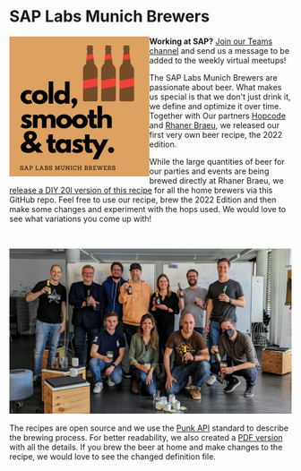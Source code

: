 # SAP Labs Munich Brewers

<img align="left" width="250" height="250" src="res/logo.png">


**Working at SAP?** [Join our Teams channel](https://teams.microsoft.com/l/channel/19%3a55e04f2f9e0b46e582a1fa0d1af52bd3%40thread.tacv2/Initiative%2520X%2520Munich%2520Brewers?groupId=04035fc1-8557-4c1c-b647-1642229a8ff7&tenantId=42f7676c-f455-423c-82f6-dc2d99791af7) and send us a message to be added to the weekly virtual meetups!


The SAP Labs Munich Brewers are passionate about beer. What makes us special is that we don't just drink it, we define and optimize it over time. Together with Our partners [Hopcode](https://www.hopcode.bayern/en/) and [Rhaner Braeu](https://www.rhaner.de/), we released our first very own beer recipe, the 2022 edition. 

While the large quantities of beer for our parties and events are being brewed directly at Rhaner Braeu, we [release a DIY 20l version of this recipe](labsmunich2022.pdf) for all the home brewers via this GitHub repo. Feel free to use our recipe, brew the 2022 Edition and then make some changes and experiment with the hops used. We would love to see what variations you come up with!

<br>

![SAP Labs Munich Brewers at the Beer Definition Workshop in Munich](res/social1.jpeg)

The recipes are open source and we use the [Punk API](https://punkapi.com/documentation/v2) standard to describe the brewing process. For better readability, we also created a [PDF version](labsmunich2022.pdf) with all the details. If you brew the beer at home and make changes to the recipe, we would love to see the changed definition file. 